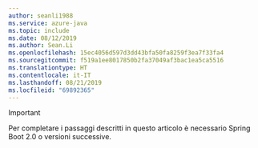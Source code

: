 ```yaml
---
author: seanli1988
ms.service: azure-java
ms.topic: include
ms.date: 08/12/2019
ms.author: Sean.Li
ms.openlocfilehash: 15ec4056d597d3dd43bfa50fa8259f3ea7f33fa4
ms.sourcegitcommit: f519a1ee8017850b2fa37049af3bac1ea5ca5516
ms.translationtype: HT
ms.contentlocale: it-IT
ms.lasthandoff: 08/21/2019
ms.locfileid: "69892365"
---
```

> [!IMPORTANT]
> Per completare i passaggi descritti in questo articolo è necessario Spring Boot 2.0 o versioni successive.